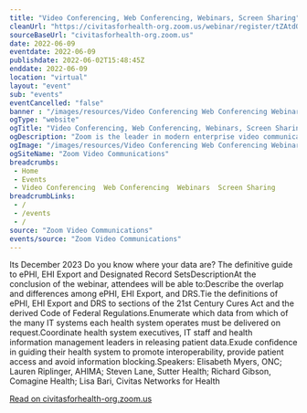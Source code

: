 ```yaml
--- 
title: "Video Conferencing, Web Conferencing, Webinars, Screen Sharing"
cleanUrl: "https://civitasforhealth-org.zoom.us/webinar/register/tZAtdOCoqzMqGNCc-njffys-BmeywEhwz2zL/success?user_id=kr97g7OgQcSRs_0OOHDH7A&timezone_id=America%2FNew_York"
sourceBaseUrl: "civitasforhealth-org.zoom.us"
date: 2022-06-09
eventdate: 2022-06-09
publishdate: 2022-06-02T15:48:45Z
enddate: 2022-06-09
location: "virtual"
layout: "event"
sub: "events"
eventCancelled: "false"
banner : "/images/resources/Video Conferencing Web Conferencing Webinars Screen Sharing.png"
ogType: "website"
ogTitle: "Video Conferencing, Web Conferencing, Webinars, Screen Sharing"
ogDescription: "Zoom is the leader in modern enterprise video communications, with an easy, reliable cloud platform for video and audio conferencing, chat, and webinars across mobile, desktop, and room systems. Zoom Rooms is the original software-based conference room solution used around the world in board, conference, huddle, and training rooms, as well as executive offices and classrooms. Founded in 2011, Zoom helps businesses and organizations bring their teams together in a frictionless environment to get more done. Zoom is a publicly traded company headquartered in San Jose, CA."
ogImage: "/images/resources/Video Conferencing Web Conferencing Webinars Screen Sharing.png"
ogSiteName: "Zoom Video Communications"
breadcrumbs:
 - Home
 - Events
 - Video Conferencing  Web Conferencing  Webinars  Screen Sharing
breadcrumbLinks:
 - / 
 - /events
 - / 
source: "Zoom Video Communications"
events/source: "Zoom Video Communications"
---
```

Its December 2023 Do you know where your data are? The definitive guide to ePHI, EHI Export and Designated Record SetsDescriptionAt the conclusion of the webinar, attendees will be able to:Describe the overlap and differences among ePHI, EHI Export, and DRS.Tie the definitions of ePHI, EHI Export and DRS to sections of the 21st Century Cures Act and the derived Code of Federal Regulations.Enumerate which data from which of the many IT systems each health system operates must be delivered on request.Coordinate health system executives, IT staff and health information management leaders in releasing patient data.Exude confidence in guiding their health system to promote interoperability, provide patient access and avoid information blocking.Speakers: Elisabeth Myers, ONC; Lauren Riplinger, AHIMA; Steven Lane, Sutter Health; Richard Gibson, Comagine Health; Lisa Bari, Civitas Networks for Health  
  
[Read on civitasforhealth-org.zoom.us](https://civitasforhealth-org.zoom.us/webinar/register/tZAtdOCoqzMqGNCc-njffys-BmeywEhwz2zL/success?user_id=kr97g7OgQcSRs_0OOHDH7A&timezone_id=America%2FNew_York)
